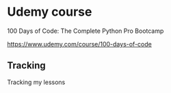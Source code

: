# Udemy course
100 Days of Code: The Complete Python Pro Bootcamp

https://www.udemy.com/course/100-days-of-code

## Tracking
Tracking my lessons